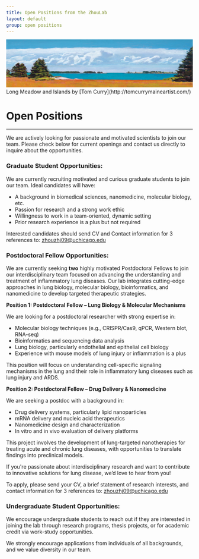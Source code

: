 ```yaml
---
title: Open Positions from the ZhouLab
layout: default
group: open positions
---
```


<img class="img-fluid mx-auto d-block" src="/static/img/acknowledgements_long_meadow_and_islands_tom_curry.png" alt="Long Meadow and Islands by Tom Curry" style="paddig-bottom:0.5em;">
Long Meadow and Islands by [Tom Curry](http://tomcurrymaineartist.com/)

# Open Positions
---
We are actively looking for passionate and motivated scientists to join our team. Please check below for current openings and contact us directly to inquire about the opportunities.

### Graduate Student Opportunities:
We are currently recruiting motivated and curious graduate students to join our team.
Ideal candidates will have:
- A background in biomedical sciences, nanomedicine, molecular biology, etc.
- Passion for research and a strong work ethic
- Willingness to work in a team-oriented, dynamic setting
- Prior research experience is a plus but not required

Interested candidates should send CV and Contact information for 3 references to: <a href="zhouzhj09@uchicago.edu/" > zhouzhj09@uchicago.edu </a> 

  
### Postdoctoral Fellow Opportunities:
We are currently seeking <Strong>two</Strong> highly motivated Postdoctoral Fellows to join our interdisciplinary team focused on advancing the understanding and treatment of inflammatory lung diseases. Our lab integrates cutting-edge approaches in lung biology, molecular biology, bioinformatics, and nanomedicine to develop targeted therapeutic strategies.

<Strong>Position 1: Postdoctoral Fellow – Lung Biology & Molecular Mechanisms</Strong>

We are looking for a postdoctoral researcher with strong expertise in:
- Molecular biology techniques (e.g., CRISPR/Cas9, qPCR, Western blot, RNA-seq)
- Bioinformatics and sequencing data analysis
- Lung biology, particularly endothelial and epithelial cell biology
- Experience with mouse models of lung injury or inflammation is a plus

This position will focus on understanding cell-specific signaling mechanisms in the lung and their role in inflammatory lung diseases such as lung injury and ARDS.

<Strong>Position 2: Postdoctoral Fellow – Drug Delivery & Nanomedicine</Strong>

We are seeking a postdoc with a background in:
- Drug delivery systems, particularly lipid nanoparticles
- mRNA delivery and nucleic acid therapeutics
- Nanomedicine design and characterization
- In vitro and in vivo evaluation of delivery platforms

This project involves the development of lung-targeted nanotherapies for treating acute and chronic lung diseases, with opportunities to translate findings into preclinical models.

If you're passionate about interdisciplinary research and want to contribute to innovative solutions for lung disease, we’d love to hear from you!

To apply, please send your CV, a brief statement of research interests, and contact information for 3 references to: <a href="zhouzhj09@uchicago.edu/" > zhouzhj09@uchicago.edu </a>

### Undergraduate Student Opportunities:
We encourage undergraduate students to reach out if they are interested in joining the lab through research programs, thesis projects, or for academic credit via work-study opportunities. 


We strongly encourage applications from individuals of all backgrounds, and we value diversity in our team.  







